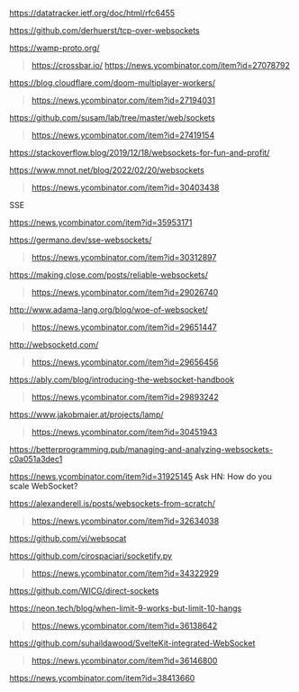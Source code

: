 https://datatracker.ietf.org/doc/html/rfc6455

https://github.com/derhuerst/tcp-over-websockets

https://wamp-proto.org/
> https://crossbar.io/
  > https://news.ycombinator.com/item?id=27078792

https://blog.cloudflare.com/doom-multiplayer-workers/
> https://news.ycombinator.com/item?id=27194031

https://github.com/susam/lab/tree/master/web/sockets
> https://news.ycombinator.com/item?id=27419154

https://stackoverflow.blog/2019/12/18/websockets-for-fun-and-profit/

https://www.mnot.net/blog/2022/02/20/websockets
> https://news.ycombinator.com/item?id=30403438
    
SSE

https://news.ycombinator.com/item?id=35953171

https://germano.dev/sse-websockets/
> https://news.ycombinator.com/item?id=30312897

https://making.close.com/posts/reliable-websockets/
> https://news.ycombinator.com/item?id=29026740

http://www.adama-lang.org/blog/woe-of-websocket/
> https://news.ycombinator.com/item?id=29651447

http://websocketd.com/
> https://news.ycombinator.com/item?id=29656456

https://ably.com/blog/introducing-the-websocket-handbook
> https://news.ycombinator.com/item?id=29893242

https://www.jakobmaier.at/projects/lamp/
> https://news.ycombinator.com/item?id=30451943

https://betterprogramming.pub/managing-and-analyzing-websockets-c0a051a3dec1

https://news.ycombinator.com/item?id=31925145 Ask HN: How do you scale WebSocket?

https://alexanderell.is/posts/websockets-from-scratch/
> https://news.ycombinator.com/item?id=32634038

https://github.com/vi/websocat

https://github.com/cirospaciari/socketify.py
> https://news.ycombinator.com/item?id=34322929

https://github.com/WICG/direct-sockets

https://neon.tech/blog/when-limit-9-works-but-limit-10-hangs
> https://news.ycombinator.com/item?id=36138642

https://github.com/suhaildawood/SvelteKit-integrated-WebSocket
> https://news.ycombinator.com/item?id=36146800

https://news.ycombinator.com/item?id=38413660